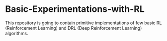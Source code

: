 # Basic-Experimentations-with-RL
This repository is going to contain primitive implementations of few basic RL (Reinforcement Learning) and DRL (Deep Reinforcement Learning) algorithms.
